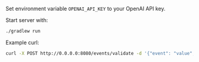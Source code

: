 


Set environment variable `OPENAI_API_KEY` to your OpenAI API key.

Start server with:
```bash
./gradlew run
```

Example curl:
 ```bash
curl -X POST http://0.0.0.0:8080/events/validate -d '{"event": "value", "error": true}' 
```
